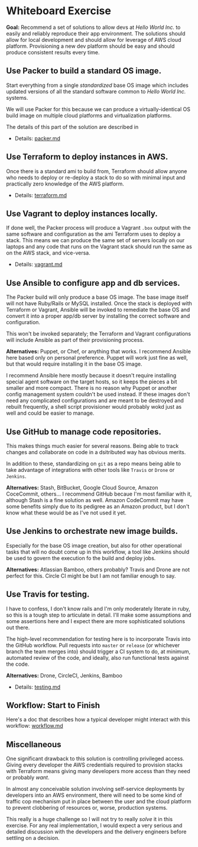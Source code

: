 Whiteboard Exercise
=

**Goal:**
Recommend a set of solutions to allow devs at _Hello World Inc._ to easily and
reliably reproduce their app environment. The solutions should allow for local
development and should allow for leverage of AWS cloud platform. Provisioning a
new dev platform should be easy and should produce consistent results every
time.

## Use Packer to build a standard OS image.
Start everything from a single _standardized_ base OS image which includes
updated versions of all the standard software common to _Hello World Inc._
systems.

We will use Packer for this because we can produce a virtually-identical OS
build image on multiple cloud platforms and virtualization platforms.

The details of this part of the solution are described in

* Details: [packer.md](docs/packer.md)

## Use Terraform to deploy instances in AWS.
Once there is a standard ami to build from, Terraform should allow anyone who
needs to deploy or re-deploy a stack to do so with minimal input and practically
zero knowledge of the AWS platform.

* Details: [terraform.md](docs/terraform.md)

## Use Vagrant to deploy instances locally.
If done well, the Packer process will produce a Vagrant `.box` output with the
same software and configuration as the ami Terraform uses to deploy a stack.
This means we can produce the same set of servers locally on our laptops and any
code that runs on the Vagrant stack should run the same as on the AWS stack, and
vice-versa.

* Details: [vagrant.md](docs/vagrant.md)


## Use Ansible to configure app and db services.
The Packer build will only produce a base OS image. The base image itself will
not have Ruby/Rails or MySQL installed. Once the stack is deployed with
Terraform or Vagrant, Ansible will be invoked to remediate the base OS and
convert it into a proper app/db server by installing the correct software and
configuration.

This won't be invoked separately; the Terraform and Vagrant configurations will
include Ansible as part of their provisioning process.

**Alternatives:**
Puppet, or Chef, or anything that works. I recommend Ansible here based only on
personal preference. Puppet will work just fine as well, but that would require
installing it in the base OS image.

<!-- * Details: [Ansible.md](docs/ansible.md) -->

I recommend Ansible here mostly because it doesn't require installing special
agent software on the target hosts, so it keeps the pieces a bit smaller and
more compact. There is no reason why Puppet or another config management system
couldn't be used instead. If these images don't need any complicated
configurations and are meant to be destroyed and rebuilt frequently, a shell
script provisioner would probably wokd just as well and could be easier to
manage.



## Use GitHub to manage code repositories.
This makes things much easier for several reasons. Being able to track changes
and collaborate on code in a dsitributed way has obvious merits.

In addition to these, standardizing on `git` as a repo means being able to take
advantage of integrations with other tools like `Travis` or `Drone` or
`Jenkins`.

**Alternatives:**
Stash, BitBucket, Google Cloud Source, Amazon CoceCommit, others... I recommend
GitHub becaue I'm most familiar with it, although Stash is a fine solution as
well. Amazon CodeCommit may have some benefits simply due to its pedigree as an
Amazon product, but I don't know what these would be as I've not used it yet.

<!-- * Details: [github.md](docs/github.md) -->

## Use Jenkins to orchestrate new image builds.
Especially for the base OS image creation, but also for other operational tasks
that will no doubt come up in this workflow, a tool like Jenkins should be used
to govern the execution fo the build and deploy jobs.

**Alternatives:**
Atlassian Bamboo, others probably? Travis and Drone are not perfect for this.
Circle CI might be but I am not familiar enough to say.

<!-- * Details: [jenkins.md](docs/jenkins.md) -->

## Use Travis for testing.
I have to confess, I don't know rails and I'm only moderately literate in ruby,
so this is a tough step to articulate in detail. I'll make some assumptions and
some assertions here and I expect there are more sophisticated solutions out
there.

The high-level recommendation for testing here is to incorporate Travis into the
GitHub workflow. Pull requests into `master` or `release` (or whichever branch
the team merges into) should trigger a CI system to do, at minimum, automated
review of the code, and ideally, also run functional tests against the code.

**Alternatives:**
Drone, CircleCI, Jenkins, Bamboo

* Details: [testing.md](docs/testing.md)

## Workflow: Start to Finish
Here's a doc that describes how a typical developer might interact with this
workflow: [workflow.md](docs/workflow.md)

## Miscellaneous

One significant drawback to this solution is controlling privileged access.
Giving every developer the AWS credentials required to provision stacks with
Terraform means giving many developers more access than they need or probably
_want_.

In almost any conceivable solution involving self-service deployments by
developers into an AWS environment, there will need to be some kind of traffic
cop mechanism put in place between the user and the cloud platform to prevent
clobbering of resources or, worse, production systems.

This really is a huge challenge so I will not try to really *solve* it in this
exercise. For any real implementation, I would expect a very serious and
detailed discussion with the developers and the delivery engineers before
settling on a decision.
